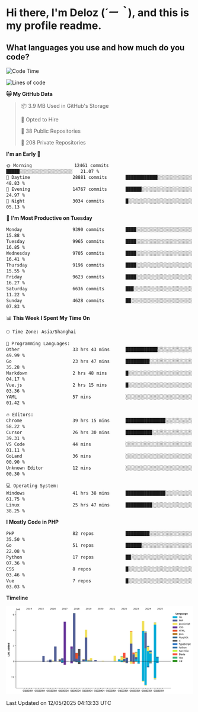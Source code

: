# **Hi there, I'm Deloz (*´ー｀*), and this is my profile readme.**

## **What languages you use and how much do you code?**

<!--START_SECTION:waka-->
![Code Time](http://img.shields.io/badge/Code%20Time-6%2C343%20hrs%2010%20mins-blue)

![Lines of code](https://img.shields.io/badge/From%20Hello%20World%20I%27ve%20Written-53.2%20million%20lines%20of%20code-blue)

**🐱 My GitHub Data** 

> 📦 3.9 MB Used in GitHub's Storage 
 > 
> 💼 Opted to Hire
 > 
> 📜 38 Public Repositories 
 > 
> 🔑 208 Private Repositories 
 > 
**I'm an Early 🐤** 

```text
🌞 Morning                12461 commits       █████░░░░░░░░░░░░░░░░░░░░   21.07 % 
🌆 Daytime                28881 commits       ████████████░░░░░░░░░░░░░   48.83 % 
🌃 Evening                14767 commits       ██████░░░░░░░░░░░░░░░░░░░   24.97 % 
🌙 Night                  3034 commits        █░░░░░░░░░░░░░░░░░░░░░░░░   05.13 % 
```
📅 **I'm Most Productive on Tuesday** 

```text
Monday                   9390 commits        ████░░░░░░░░░░░░░░░░░░░░░   15.88 % 
Tuesday                  9965 commits        ████░░░░░░░░░░░░░░░░░░░░░   16.85 % 
Wednesday                9705 commits        ████░░░░░░░░░░░░░░░░░░░░░   16.41 % 
Thursday                 9196 commits        ████░░░░░░░░░░░░░░░░░░░░░   15.55 % 
Friday                   9623 commits        ████░░░░░░░░░░░░░░░░░░░░░   16.27 % 
Saturday                 6636 commits        ███░░░░░░░░░░░░░░░░░░░░░░   11.22 % 
Sunday                   4628 commits        ██░░░░░░░░░░░░░░░░░░░░░░░   07.83 % 
```


📊 **This Week I Spent My Time On** 

```text
🕑︎ Time Zone: Asia/Shanghai

💬 Programming Languages: 
Other                    33 hrs 43 mins      ████████████░░░░░░░░░░░░░   49.99 % 
Go                       23 hrs 47 mins      █████████░░░░░░░░░░░░░░░░   35.28 % 
Markdown                 2 hrs 48 mins       █░░░░░░░░░░░░░░░░░░░░░░░░   04.17 % 
Vue.js                   2 hrs 15 mins       █░░░░░░░░░░░░░░░░░░░░░░░░   03.36 % 
YAML                     57 mins             ░░░░░░░░░░░░░░░░░░░░░░░░░   01.42 % 

🔥 Editors: 
Chrome                   39 hrs 15 mins      ███████████████░░░░░░░░░░   58.22 % 
Cursor                   26 hrs 30 mins      ██████████░░░░░░░░░░░░░░░   39.31 % 
VS Code                  44 mins             ░░░░░░░░░░░░░░░░░░░░░░░░░   01.11 % 
GoLand                   36 mins             ░░░░░░░░░░░░░░░░░░░░░░░░░   00.90 % 
Unknown Editor           12 mins             ░░░░░░░░░░░░░░░░░░░░░░░░░   00.30 % 

💻 Operating System: 
Windows                  41 hrs 38 mins      ███████████████░░░░░░░░░░   61.75 % 
Linux                    25 hrs 47 mins      ██████████░░░░░░░░░░░░░░░   38.25 % 
```

**I Mostly Code in PHP** 

```text
PHP                      82 repos            █████████░░░░░░░░░░░░░░░░   35.50 % 
Go                       51 repos            ██████░░░░░░░░░░░░░░░░░░░   22.08 % 
Python                   17 repos            ██░░░░░░░░░░░░░░░░░░░░░░░   07.36 % 
CSS                      8 repos             █░░░░░░░░░░░░░░░░░░░░░░░░   03.46 % 
Vue                      7 repos             █░░░░░░░░░░░░░░░░░░░░░░░░   03.03 % 
```



**Timeline**

![Lines of Code chart](https://raw.githubusercontent.com/deloz/deloz/main/assets/bar_graph.png)


 Last Updated on 12/05/2025 04:13:33 UTC
<!--END_SECTION:waka-->
